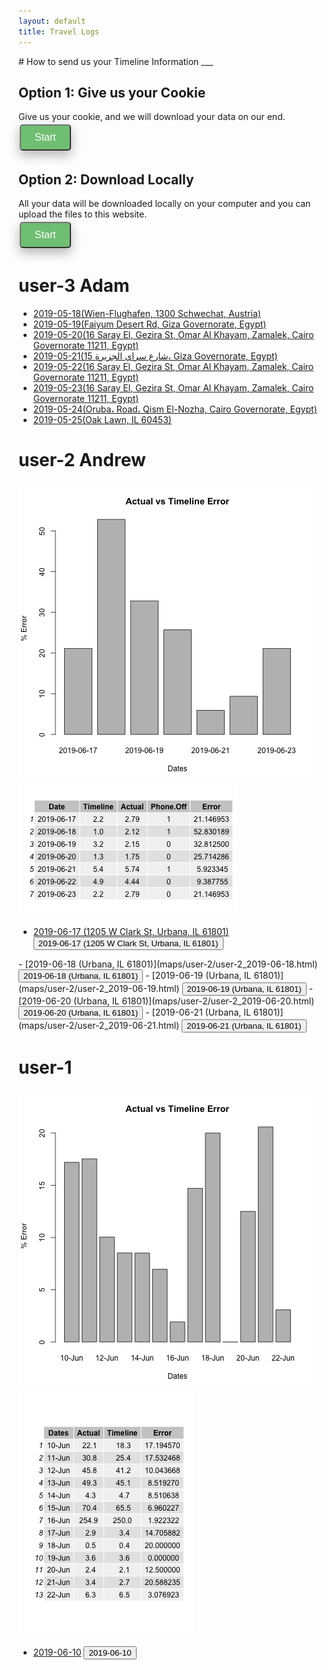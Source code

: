 ```yaml
---
layout: default
title: Travel Logs
---
```

<script type="text/javascript" src="https://code.jquery.com/jquery-3.4.0.min.js"></script>
<script src="https://apis.google.com/js/platform.js" async defer></script>
<!-- The core Firebase JS SDK is always required and must be listed first -->
<script src="https://www.gstatic.com/firebasejs/6.2.4/firebase-app.js"></script>
<script src="https://www.gstatic.com/firebasejs/6.2.4/firebase-auth.js"></script>
<script src="https://www.gstatic.com/firebasejs/6.2.4/firebase-storage.js"></script>

<script>
 var submitted = false;
</script>

<meta name="google-signin-client_id" content="1060905353346-b38npddv13apf43pfdoin6cbht953j20.apps.googleusercontent.com">
<div class="g-signin2" data-onsuccess="onSignIn"></div>
<style>
    .button {
        background-color: #4CAF50;  <!-- #1c87c9; -->
        border: none;
        color: white;
        padding: 10px 22px;
        text-align: center;
        font-size: 16px;
        margin: 4px 2px;
        opacity: 0.8;
        transition: 0.3s;
        cursor: pointer;
        border-radius: 5px;
        box-shadow: 0 8px 16px 0 rgba(0,0,0,0.2), 0 6px 20px 0 rgba(0,0,0,0.19);
    }
    a.button{
        background-color: #1c87c9;
    }
    .img {
        box-shadow: 0 4px 8px 0 rgba(0, 0, 0, 0.2), 0 6px 20px 0 rgba(0, 0, 0, 0.19);
    }
    .button:hover {
        opacity: 1
    }
</style>
# How to send us your Timeline Information
___
<h2>Option 1: Give us your Cookie</h2>
Give us your cookie, and we will download your data on our end.
<br><button value="b_1_0" class="button" onclick="reveal_hidden(this.value)">Start</button>
<div id="b_1_0" style="display:none">
    <br>
    <h3>Step 1:</h3>
    <p>
     Open a Browser (Google Chrome Recommended) and open the developer console windowby pressing Ctrl-Shift-i on windows or Command-Option-i on Mac. You should see something like this on the right side of your screen. Navigate to the Network tab.
    </p>
    <img src="index_images/cookie_step1.png" class="img">
    <button value="b_1_1" class="button" onclick="reveal_hidden(this.value)">Next</button>
</div>
<div id="b_1_1" style="display:none">
    <br>
    <h3>Step 2:</h3>
    <p>
    Click the following button which will download a KML file of your Timeline data for today. Confirm that the following document appears in your Network tab.
    </p>
    <br><a href="https://www.google.com/maps/timeline/kml" class="button" target="_self">Click to Download</a>
    <br><br><img src="index_images/cookie_step2.png" class="img">
    <button value="b_1_2" class="button" onclick="reveal_hidden(this.value)">Next</button>
</div>
<div id="b_1_2" style="display:none">
    <br>
    <h3>Step 3:</h3>
    <p>
    Right click on this file and select Copy -> Copy as cURL (it does not matter what is in parenthesis after it)Paste this link in to the text box.
    </p>
    <img src="index_images/cookie_step3.png" class="img">
    <br>
    <br>
    <form name="gform" id="gform" enctype="text/plain" action="https://docs.google.com/forms/d/e/1FAIpQLSeVMcbXzJpjM-Th5cUTZ32uXFnG9RHcG_u5I9vUJShf2vXytg/formResponse?" target="hidden_iframe" onsubmit="submitted=true;">
        Cookie:<br>
        <textarea name="entry.1566566165" id="entry.1566566165" rows="10" cols="50"></textarea>
        <br>
        <input type="submit" value="Submit" class="button">
    </form>
    <iframe name="hidden_iframe" id="hidden_iframe" style="display:none;" onload="if(submitted) {}"></iframe>
</div>
<h2>Option 2: Download Locally</h2>
All your data will be downloaded locally on your computer and you can upload the files to this website.
<br><button value="b_2_0" class="button" onclick="reveal_hidden(this.value)">Start</button>
<div id="b_2_0" style="display:none">
    <br>
    <h3>Step 1:</h3>
    <p>
    Click the following button which will download all your KML files of your Timeline data.
    </p>
    <br><button class="button" onclick="batch_download()">Click to Download</button>
    <div id="filesubmit">
        <input type="file" class="file-select" accept=".kml"/>
        <button class="file-submit">SUBMIT</button>
    </div>
</div>

# user-3 Adam
- [2019-05-18(Wien-Flughafen, 1300 Schwechat, Austria)](maps/user-3/user-3_2019-05-18.html)
- [2019-05-19(Faiyum Desert Rd, Giza Governorate, Egypt)](maps/user-3/user-3_2019-05-19.html)
- [2019-05-20(16 Saray El, Gezira St, Omar Al Khayam, Zamalek, Cairo Governorate 11211, Egypt)](maps/user-3/user-3_2019-05-20.html)
- [2019-05-21(15 شارع سراي الجزيرة، Giza Governorate, Egypt)](maps/user-3/user-3_2019-05-21.html)
- [2019-05-22(16 Saray El, Gezira St, Omar Al Khayam, Zamalek, Cairo Governorate 11211, Egypt)](maps/user-3/user-3_2019-05-22.html)
- [2019-05-23(16 Saray El, Gezira St, Omar Al Khayam, Zamalek, Cairo Governorate 11211, Egypt)](maps/user-3/user-3_2019-05-23.html)
- [2019-05-24(Oruba، Road، Qism El-Nozha, Cairo Governorate, Egypt)](maps/user-3/user-3_2019-05-24.html)
- [2019-05-25(Oak Lawn, IL 60453)](maps/user-3/user-3_2019-05-25.html)

# user-2 Andrew
![bar_chart](R_Graphs/user-2/user-2_bar_chart.png)
![table](R_Graphs/user-2/user-2_table.png)

- [2019-06-17 (1205 W Clark St, Urbana, IL 61801)](maps/user-2/user-2_2019-06-17.html)
<button value="div_2_0" onclick="toggle(this.value)">2019-06-17 (1205 W Clark St, Urbana, IL 61801)</button>
<div id="div_2_0" style="display:none">
<iframe src="maps/user-2/user-2_2019-06-17.html" height="400" width="49%"></iframe>
<img src="actual_maps/user-2/actual_6:17:19.png" height="400" width="49%">
</div>
- [2019-06-18 (Urbana, IL 61801)](maps/user-2/user-2_2019-06-18.html)
<button value="div_2_1" onclick="toggle(this.value)">2019-06-18 (Urbana, IL 61801)</button>
<div id="div_2_1" style="display:none">
<iframe src="maps/user-2/user-2_2019-06-18.html" height="400" width="49%"></iframe>
<img src="actual_maps/user-2/actual_6:18:19.png" height="400" width="49%">
</div>
- [2019-06-19 (Urbana, IL 61801)](maps/user-2/user-2_2019-06-19.html)
<button value="div_2_2" onclick="toggle(this.value)">2019-06-19 (Urbana, IL 61801)</button>
<div id="div_2_2" style="display:none">
<iframe src="maps/user-2/user-2_2019-06-19.html" height="400" width="49%"></iframe>
<img src="actual_maps/user-2/actual_6:19:19.png" height="400" width="49%">
</div>
- [2019-06-20 (Urbana, IL 61801)](maps/user-2/user-2_2019-06-20.html)
<button value="div_2_3" onclick="toggle(this.value)">2019-06-20 (Urbana, IL 61801)</button>
<div id="div_2_3" style="display:none">
<iframe src="maps/user-2/user-2_2019-06-20.html" height="400" width="49%"></iframe>
<img src="actual_maps/user-2/actual_6:20:19.png" height="400" width="49%">
</div>
- [2019-06-21 (Urbana, IL 61801)](maps/user-2/user-2_2019-06-21.html)
<button value="div_2_4" onclick="toggle(this.value)">2019-06-21 (Urbana, IL 61801)</button>
<div id="div_2_4" style="display:none">
<iframe src="maps/user-2/user-2_2019-06-21.html" height="400" width="49%"></iframe>
<img src="actual_maps/user-2/actual_6:21:19.png" height="400" width="49%">
</div>


# user-1
![bar_chart](R_Graphs/user-1/user-1_bar_chart.png)
![table](R_Graphs/user-1/user-1_table.png)

- [2019-06-10](maps/user-1/user-1_2019-06-10.html)
<button value="div_1_0" onclick="toggle(this.value)">2019-06-10</button>
<div id="div_1_0" style="display:none">
<iframe src="maps/user-1/user-1_2019-06-10.html" height="400" width="49%"></iframe>
<img src="actual_maps/user-1/actual_6:10:19.png" height="400" width="49%">
</div>
<script src="./helper.js"></script>
